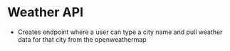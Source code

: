 # Weather API   

- Creates endpoint where a user can type a city name and pull weather data for that city from the openweathermap